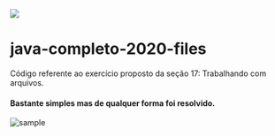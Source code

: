 <img src="https://img.shields.io/static/v1?label=Java&message=8&color=yellow">

# java-completo-2020-files

Código referente ao exercício proposto da seção 17: Trabalhando com arquivos.

#### Bastante simples mas de qualquer forma foi resolvido.

<image src="https://raw.githubusercontent.com/BruE0/java-completo-2020/master/javaCompleto2020Files/sample.png" alt="sample">
